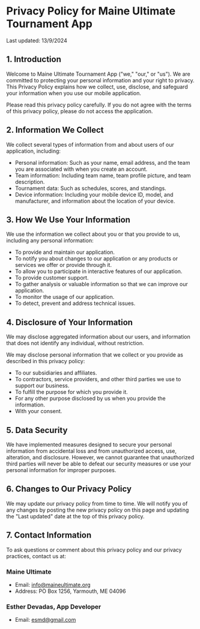 # Privacy Policy for Maine Ultimate Tournament App

Last updated: 13/9/2024

## 1. Introduction

Welcome to Maine Ultimate Tournament App ("we," "our," or "us"). We are committed to protecting your personal information and your right to privacy. This Privacy Policy explains how we collect, use, disclose, and safeguard your information when you use our mobile application.

Please read this privacy policy carefully. If you do not agree with the terms of this privacy policy, please do not access the application.

## 2. Information We Collect

We collect several types of information from and about users of our application, including:

- Personal information: Such as your name, email address, and the team you are associated with when you create an account.
- Team information: Including team name, team profile picture, and team description.
- Tournament data: Such as schedules, scores, and standings.
- Device information: Including your mobile device ID, model, and manufacturer, and information about the location of your device.

## 3. How We Use Your Information

We use the information we collect about you or that you provide to us, including any personal information:

- To provide and maintain our application.
- To notify you about changes to our application or any products or services we offer or provide through it.
- To allow you to participate in interactive features of our application.
- To provide customer support.
- To gather analysis or valuable information so that we can improve our application.
- To monitor the usage of our application.
- To detect, prevent and address technical issues.

## 4. Disclosure of Your Information

We may disclose aggregated information about our users, and information that does not identify any individual, without restriction.

We may disclose personal information that we collect or you provide as described in this privacy policy:

- To our subsidiaries and affiliates.
- To contractors, service providers, and other third parties we use to support our business.
- To fulfill the purpose for which you provide it.
- For any other purpose disclosed by us when you provide the information.
- With your consent.

## 5. Data Security

We have implemented measures designed to secure your personal information from accidental loss and from unauthorized access, use, alteration, and disclosure. However, we cannot guarantee that unauthorized third parties will never be able to defeat our security measures or use your personal information for improper purposes.

## 6. Changes to Our Privacy Policy

We may update our privacy policy from time to time. We will notify you of any changes by posting the new privacy policy on this page and updating the "Last updated" date at the top of this privacy policy.

## 7. Contact Information

To ask questions or comment about this privacy policy and our privacy practices, contact us at: 

### Maine Ultimate
- Email: info@maineultimate.org
- Address:  PO Box 1256, Yarmouth, ME  04096

### Esther Devadas, App Developer
- Email: esmd@gmail.com
